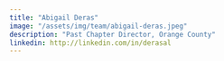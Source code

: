 ```yaml
---
title: "Abigail Deras"
image: "/assets/img/team/abigail-deras.jpeg"
description: "Past Chapter Director, Orange County"
linkedin: http://linkedin.com/in/derasal
---
```

